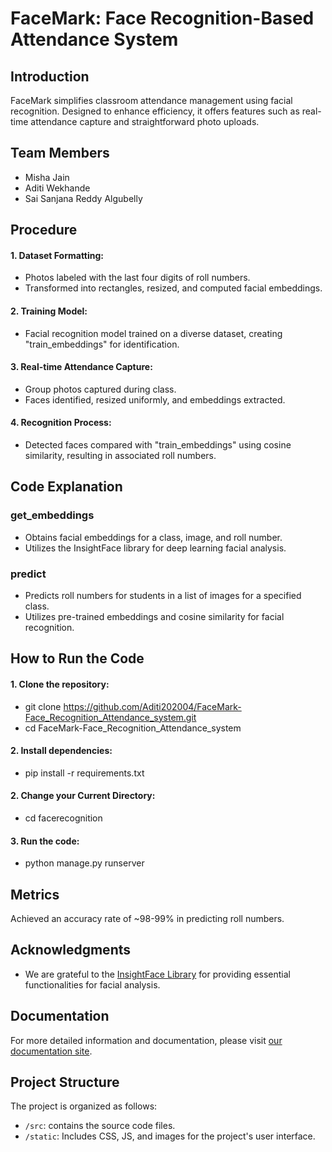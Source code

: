 # FaceMark: Face Recognition-Based Attendance System

## Introduction

FaceMark simplifies classroom attendance management using facial recognition. Designed to enhance efficiency, it offers features such as real-time attendance capture and straightforward photo uploads.

## Team Members
- Misha Jain
- Aditi Wekhande
- Sai Sanjana Reddy Algubelly

## Procedure

 #### 1. Dataset Formatting:
   - Photos labeled with the last four digits of roll numbers.
   - Transformed into rectangles, resized, and computed facial embeddings.

 #### 2. Training Model:
   - Facial recognition model trained on a diverse dataset, creating "train_embeddings" for identification.

 #### 3. Real-time Attendance Capture:
   - Group photos captured during class.
   - Faces identified, resized uniformly, and embeddings extracted.

 #### 4. Recognition Process:
   - Detected faces compared with "train_embeddings" using cosine similarity, resulting in associated roll numbers.

## Code Explanation

 ### get_embeddings
  - Obtains facial embeddings for a class, image, and roll number.
  - Utilizes the InsightFace library for deep learning facial analysis.
 
 ### predict
  - Predicts roll numbers for students in a list of images for a specified class.
  - Utilizes pre-trained embeddings and cosine similarity for facial recognition.
 
## How to Run the Code
  
 #### 1. Clone the repository:
  - git clone https://github.com/Aditi202004/FaceMark-Face_Recognition_Attendance_system.git
  - cd FaceMark-Face_Recognition_Attendance_system

 #### 2. Install dependencies:
  - pip install -r requirements.txt

 #### 2. Change your Current Directory:
  - cd facerecognition

 #### 3. Run the code:
  - python manage.py runserver

   
## Metrics

Achieved an accuracy rate of ~98-99% in predicting roll numbers.

## Acknowledgments

 - We are grateful to the [InsightFace Library](https://github.com/deepinsight/insightface) for providing essential functionalities for facial analysis.

## Documentation
For more detailed information and documentation, please visit [our documentation site](https://drive.google.com/file/d/1jNqSTrCi3ptIsSJYmodz61FPyA6tJzWB/view?usp=sharing).
 
## Project Structure

The project is organized as follows:

 - `/src`: contains the source code files.
 - `/static`: Includes CSS, JS, and images for the project's user interface.

